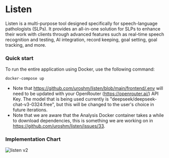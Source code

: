 # Listen

Listen is a multi-purpose tool designed specifically for speech-language pathologists (SLPs). It provides an all-in-one solution for SLPs to enhance their work with clients through advanced features such as real-time speech recognition and testing, AI integration, record keeping, goal setting, goal tracking, and more.

### Quick start

To run the entire application using Docker, use the following command:
```sh
docker-compose up
```

- Note that https://github.com/uroshm/listen/blob/main/frontend/.env will need to be updated with your OpenRouter (https://openrouter.ai/) API Key. The model that is being used currently is "deepseek/deepseek-chat-v3-0324:free", but this will be changed to the user's choice in future iterations.
- Note that we are aware that the Analysis Docker container takes a while to download dependencies, this is something we are working on in https://github.com/uroshm/listen/issues/33.


### Implementation Chart
![listen v2](https://github.com/user-attachments/assets/51950b2e-3a81-46b1-9c0a-30e790cc9a8e)

